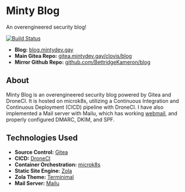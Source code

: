 # Minty Blog

An overengineered security blog!

[![Build Status](https://ci.mintydev.gay/api/badges/clovis/blog/status.svg)](https://ci.mintydev.gay/clovis/blog)

- **Blog:** [blog.mintydev.gay](https://blog.mintydev.gay/)
- **Main Gitea Repo:** [gitea.mintydev.gay/clovis/blog](https://gitea.mintydev.gay/clovis/blog)
- **Mirror Github Repo:** [github.com/BettridgeKameron/blog](https://github.com/BettridgeKameron/blog)

## About

Minty Blog is an overengineered security blog powered by Gitea and DroneCI. It is hosted on microk8s, utilizing a Continuous Integration and Continuous Deployment (CICD) pipeline with DroneCI. I have also implemented a Mail server with Mailu, which has working [webmail](https://roundcube.net/), and properly configured DMARC, DKIM, and SPF.

## Technologies Used

- **Source Control:** [Gitea](https://about.gitea.com/)
- **CICD:** [DroneCI](https://www.drone.io/)
- **Container Orchestration:** [microk8s](https://microk8s.io/)
- **Static Site Engine:** [Zola](https://www.getzola.org/)
- **Zola Theme:** [Terminimal](https://github.com/pawroman/zola-theme-terminimal)
- **Mail Server:** [Mailu](https://mailu.io)
